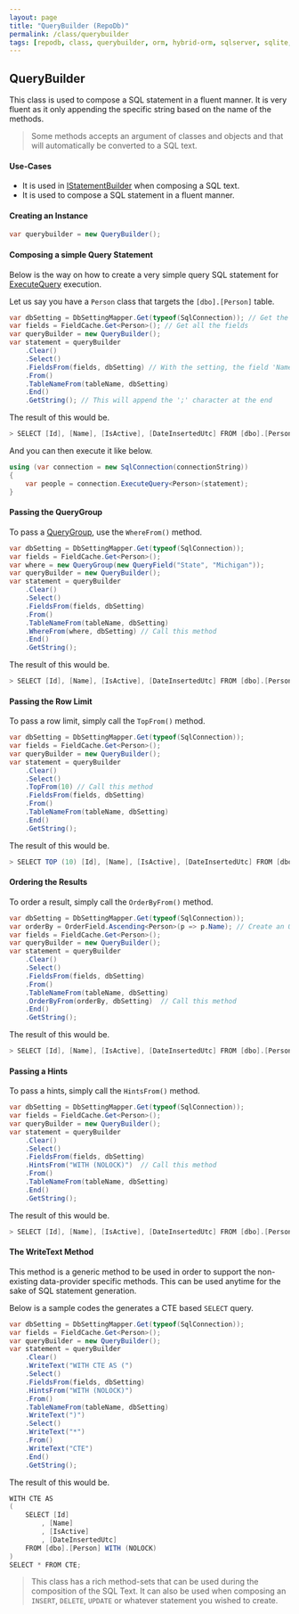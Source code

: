 ```yaml
---
layout: page
title: "QueryBuilder (RepoDb)"
permalink: /class/querybuilder
tags: [repodb, class, querybuilder, orm, hybrid-orm, sqlserver, sqlite, mysql, postgresql]
---
```


## QueryBuilder

This class is used to compose a SQL statement in a fluent manner. It is very fluent as it only appending the specific string based on the name of the methods.

> Some methods accepts an argument of classes and objects and that will automatically be converted to a SQL text.

#### Use-Cases

- It is used in [IStatementBuilder](/interface/istatementbuilder) when composing a SQL text.
- It is used to compose a SQL statement in a fluent manner.

#### Creating an Instance

```csharp
var querybuilder = new QueryBuilder();
```

#### Composing a simple Query Statement

Below is the way on how to create a very simple query SQL statement for [ExecuteQuery](/operation/executequery) execution.

Let us say you have a `Person` class that targets the `[dbo].[Person]` table.

```csharp
var dbSetting = DbSettingMapper.Get(typeof(SqlConnection)); // Get the setting for SqlConnection
var fields = FieldCache.Get<Person>(); // Get all the fields
var queryBuilder = new QueryBuilder();
var statement = queryBuilder
    .Clear()
    .Select()
    .FieldsFrom(fields, dbSetting) // With the setting, the field 'Name' will become '[Name]'
    .From()
    .TableNameFrom(tableName, dbSetting)
    .End()
    .GetString(); // This will append the ';' character at the end
```

The result of this would be.

```csharp
> SELECT [Id], [Name], [IsActive], [DateInsertedUtc] FROM [dbo].[Person];
```

And you can then execute it like below.

```csharp
using (var connection = new SqlConnection(connectionString))
{
    var people = connection.ExecuteQuery<Person>(statement);
}
```

#### Passing the QueryGroup

To pass a [QueryGroup](/class/querygroup), use the `WhereFrom()` method.

```csharp
var dbSetting = DbSettingMapper.Get(typeof(SqlConnection));
var fields = FieldCache.Get<Person>();
var where = new QueryGroup(new QueryField("State", "Michigan"));
var queryBuilder = new QueryBuilder();
var statement = queryBuilder
    .Clear()
    .Select()
    .FieldsFrom(fields, dbSetting)
    .From()
    .TableNameFrom(tableName, dbSetting)
    .WhereFrom(where, dbSetting) // Call this method
    .End()
    .GetString();
```

The result of this would be.

```csharp
> SELECT [Id], [Name], [IsActive], [DateInsertedUtc] FROM [dbo].[Person] WHERE ([State] = @State);
```

#### Passing the Row Limit

To pass a row limit, simply call the `TopFrom()` method.

```csharp
var dbSetting = DbSettingMapper.Get(typeof(SqlConnection));
var fields = FieldCache.Get<Person>();
var queryBuilder = new QueryBuilder();
var statement = queryBuilder
    .Clear()
    .Select()
    .TopFrom(10) // Call this method
    .FieldsFrom(fields, dbSetting)
    .From()
    .TableNameFrom(tableName, dbSetting)
    .End()
    .GetString();
```

The result of this would be.

```csharp
> SELECT TOP (10) [Id], [Name], [IsActive], [DateInsertedUtc] FROM [dbo].[Person];
```

#### Ordering the Results

To order a result, simply call the `OrderByFrom()` method.

```csharp
var dbSetting = DbSettingMapper.Get(typeof(SqlConnection));
var orderBy = OrderField.Ascending<Person>(p => p.Name); // Create an OrderField
var fields = FieldCache.Get<Person>();
var queryBuilder = new QueryBuilder();
var statement = queryBuilder
    .Clear()
    .Select()
    .FieldsFrom(fields, dbSetting)
    .From()
    .TableNameFrom(tableName, dbSetting)
    .OrderByFrom(orderBy, dbSetting)  // Call this method
    .End()
    .GetString();
```

The result of this would be.

```csharp
> SELECT [Id], [Name], [IsActive], [DateInsertedUtc] FROM [dbo].[Person] ORDER BY [Name] ASC ;
```

#### Passing a Hints

To pass a hints, simply call the `HintsFrom()` method.

```csharp
var dbSetting = DbSettingMapper.Get(typeof(SqlConnection));
var fields = FieldCache.Get<Person>();
var queryBuilder = new QueryBuilder();
var statement = queryBuilder
    .Clear()
    .Select()
    .FieldsFrom(fields, dbSetting)
    .HintsFrom("WITH (NOLOCK)")  // Call this method
    .From()
    .TableNameFrom(tableName, dbSetting)
    .End()
    .GetString();
```

The result of this would be.

```csharp
> SELECT [Id], [Name], [IsActive], [DateInsertedUtc] FROM [dbo].[Person] WITH (NOLOCK) ;
```

#### The WriteText Method

This method is a generic method to be used in order to support the non-existing data-provider specific methods. This can be used anytime for the sake of SQL statement generation.

Below is a sample codes the generates a CTE based `SELECT` query.

```csharp
var dbSetting = DbSettingMapper.Get(typeof(SqlConnection));
var fields = FieldCache.Get<Person>();
var queryBuilder = new QueryBuilder();
var statement = queryBuilder
    .Clear()
    .WriteText("WITH CTE AS (")
    .Select()
    .FieldsFrom(fields, dbSetting)
    .HintsFrom("WITH (NOLOCK)")
    .From()
    .TableNameFrom(tableName, dbSetting)
    .WriteText(")")
    .Select()
    .WriteText("*")
    .From()
    .WriteText("CTE")
    .End()
    .GetString();
```

The result of this would be.

```csharp
WITH CTE AS
(
    SELECT [Id]
        , [Name]
        , [IsActive]
        , [DateInsertedUtc]
    FROM [dbo].[Person] WITH (NOLOCK)
)
SELECT * FROM CTE;
```

> This class has a rich method-sets that can be used during the composition of the SQL Text. It can also be used when composing an `INSERT`, `DELETE`, `UPDATE` or whatever statement you wished to create.
